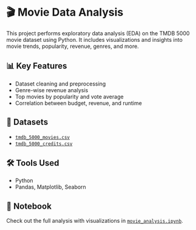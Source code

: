 # 🎬 Movie Data Analysis

This project performs exploratory data analysis (EDA) on the TMDB 5000 movie dataset using Python. It includes visualizations and insights into movie trends, popularity, revenue, genres, and more.

## 📊 Key Features
- Dataset cleaning and preprocessing
- Genre-wise revenue analysis
- Top movies by popularity and vote average
- Correlation between budget, revenue, and runtime

## 📁 Datasets
- [`tmdb_5000_movies.csv`](https://drive.google.com/uc?id=1P92YUPGhZ5ncmpYhI-O_InT-EB0nPNpJ)  
- [`tmdb_5000_credits.csv`](https://drive.google.com/uc?id=1s8ARhKdSgHXDBrW89i2QJAMrHL496I0_)

## 🛠️ Tools Used
- Python
- Pandas, Matplotlib, Seaborn

## 📂 Notebook
Check out the full analysis with visualizations in [`movie_analysis.ipynb`](movie_analysis.ipynb).

